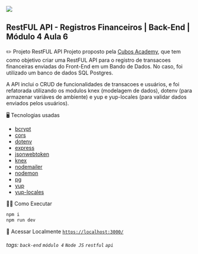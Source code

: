 ![](https://i.imgur.com/xG74tOh.png)

## RestFUL API - Registros Financeiros | Back-End | Módulo 4 Aula 6

:pencil2: Projeto RestFUL API
Projeto proposto pela [Cubos Academy](https://cubos.academy/), que tem como objetivo criar uma RestFUL API para o registro de transacoes financeiras enviadas do Front-End em um Bando de Dados. No caso, foi utilizado um banco de dados SQL Postgres.

A API inclui o CRUD de funcionalidades de transacoes e usuários, e foi refatorada utilizando os modulos knex (modelagem de dados), dotenv (para armazenar variáves de ambiente) e yup e yup-locales (para validar dados enviados pelos usuários).

:desktop_computer: Tecnologias usadas

- [bcrypt](https://www.npmjs.com/package/bcrypt)
- [cors](https://www.npmjs.com/package/cors)
- [dotenv](https://www.npmjs.com/package/dotenv)
- [express](https://www.npmjs.com/package/express)
- [jsonwebtoken](https://www.npmjs.com/package/jsonwebtoken)
- [knex](https://www.npmjs.com/package/knex)
- [nodemailer](https://www.npmjs.com/package/nodemailer)
- [nodemon](https://www.npmjs.com/package/nodemon)
- [pg](https://www.npmjs.com/package/pg)
- [yup](https://www.npmjs.com/package/yup)
- [yup-locales]()

:running_woman: Como Executar

```cmd
npm i
npm run dev
```

:link: Acessar Localmente
<a href='https://localhost:3000/' target='_blank'>`https://localhost:3000/`</a>

###### tags: `back-end` `módulo 4` `Node JS` `restful` `api`

